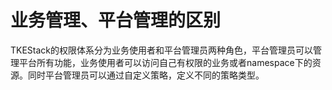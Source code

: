# 业务管理、平台管理的区别

TKEStack的权限体系分为业务使用者和平台管理员两种角色，平台管理员可以管理平台所有功能，业务使用者可以访问自己有权限的业务或者namespace下的资源。同时平台管理员可以通过自定义策略，定义不同的策略类型。